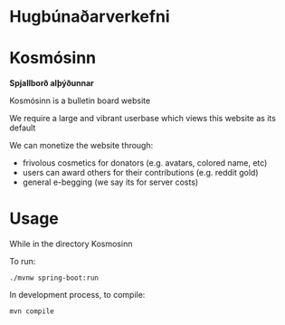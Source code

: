# Hugbúnaðarverkefni

# **Kosmósinn**  
**Spjallborð alþýðunnar**

Kosmósinn is a bulletin board website

We require a large and vibrant userbase which views this website as its default

We can monetize the website through:
* frivolous cosmetics for donators (e.g. avatars, colored name, etc)
* users can award others for their contributions (e.g. reddit gold)
* general e-begging (we say its for server costs)

# Usage
While in the directory Kosmosinn

To run:

	./mvnw spring-boot:run

In development process, to compile:

	mvn compile 


